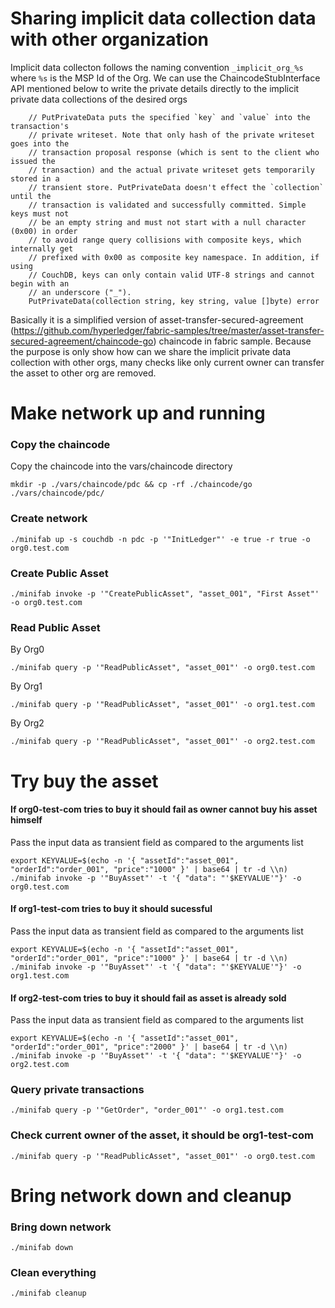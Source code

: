 # Sharing implicit data collection data with other organization
Implicit data collecton follows the naming convention `_implicit_org_%s` where `%s` is the MSP Id of the Org.
We can use the ChaincodeStubInterface API mentioned below to write the private details directly to the implicit private 
data collections of the desired orgs

```
	// PutPrivateData puts the specified `key` and `value` into the transaction's
	// private writeset. Note that only hash of the private writeset goes into the
	// transaction proposal response (which is sent to the client who issued the
	// transaction) and the actual private writeset gets temporarily stored in a
	// transient store. PutPrivateData doesn't effect the `collection` until the
	// transaction is validated and successfully committed. Simple keys must not
	// be an empty string and must not start with a null character (0x00) in order
	// to avoid range query collisions with composite keys, which internally get
	// prefixed with 0x00 as composite key namespace. In addition, if using
	// CouchDB, keys can only contain valid UTF-8 strings and cannot begin with an
	// an underscore ("_").
	PutPrivateData(collection string, key string, value []byte) error
```

Basically it is a simplified version of 
asset-transfer-secured-agreement (https://github.com/hyperledger/fabric-samples/tree/master/asset-transfer-secured-agreement/chaincode-go) chaincode in fabric sample.
Because the purpose is only show how can we share the implicit private data collection
with other orgs, many checks like only current owner can transfer the asset to other
org are removed. 


#
# Make network up and running

### Copy the chaincode
Copy the chaincode into the vars/chaincode directory

```
mkdir -p ./vars/chaincode/pdc && cp -rf ./chaincode/go ./vars/chaincode/pdc/
```

### Create network
```
./minifab up -s couchdb -n pdc -p '"InitLedger"' -e true -r true -o org0.test.com
```

### Create Public Asset
```
./minifab invoke -p '"CreatePublicAsset", "asset_001", "First Asset"' -o org0.test.com
```

### Read Public Asset
By Org0
```
./minifab query -p '"ReadPublicAsset", "asset_001"' -o org0.test.com
```

By Org1
```
./minifab query -p '"ReadPublicAsset", "asset_001"' -o org1.test.com
```

By Org2
```
./minifab query -p '"ReadPublicAsset", "asset_001"' -o org2.test.com
```

#
# Try buy the asset

#### If org0-test-com tries to buy it should fail as owner cannot buy his asset himself
Pass the input data as transient field as compared to the arguments list
```
export KEYVALUE=$(echo -n '{ "assetId":"asset_001", "orderId":"order_001", "price":"1000" }' | base64 | tr -d \\n)
./minifab invoke -p '"BuyAsset"' -t '{ "data": "'$KEYVALUE'"}' -o org0.test.com
```

#### If org1-test-com tries to buy it should sucessful
Pass the input data as transient field as compared to the arguments list
```
export KEYVALUE=$(echo -n '{ "assetId":"asset_001", "orderId":"order_001", "price":"1000" }' | base64 | tr -d \\n)
./minifab invoke -p '"BuyAsset"' -t '{ "data": "'$KEYVALUE'"}' -o org1.test.com
```

#### If org2-test-com tries to buy it should fail as asset is already sold
Pass the input data as transient field as compared to the arguments list
```
export KEYVALUE=$(echo -n '{ "assetId":"asset_001", "orderId":"order_001", "price":"2000" }' | base64 | tr -d \\n)
./minifab invoke -p '"BuyAsset"' -t '{ "data": "'$KEYVALUE'"}' -o org2.test.com
```

### Query private transactions
```
./minifab query -p '"GetOrder", "order_001"' -o org1.test.com
```

### Check current owner of the asset, it should be org1-test-com
```
./minifab query -p '"ReadPublicAsset", "asset_001"' -o org0.test.com
```

#
# Bring network down and cleanup

### Bring down network
```
./minifab down
```

### Clean everything
```
./minifab cleanup
```